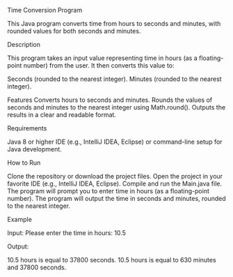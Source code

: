 Time Conversion Program

This Java program converts time from hours to seconds and minutes, with rounded values for both seconds and minutes.

Description

This program takes an input value representing time in hours (as a floating-point number) from the user. It then converts this value to:

Seconds (rounded to the nearest integer).
Minutes (rounded to the nearest integer).


Features
Converts hours to seconds and minutes.
Rounds the values of seconds and minutes to the nearest integer using Math.round().
Outputs the results in a clear and readable format.


Requirements

Java 8 or higher
IDE (e.g., IntelliJ IDEA, Eclipse) or command-line setup for Java development.


How to Run

Clone the repository or download the project files.
Open the project in your favorite IDE (e.g., IntelliJ IDEA, Eclipse).
Compile and run the Main.java file.
The program will prompt you to enter time in hours (as a floating-point number).
The program will output the time in seconds and minutes, rounded to the nearest integer.



Example

Input:
Please enter the time in hours:
10.5



Output:

10.5 hours is equal to 37800 seconds.
10.5 hours is equal to 630 minutes and 37800 seconds.

